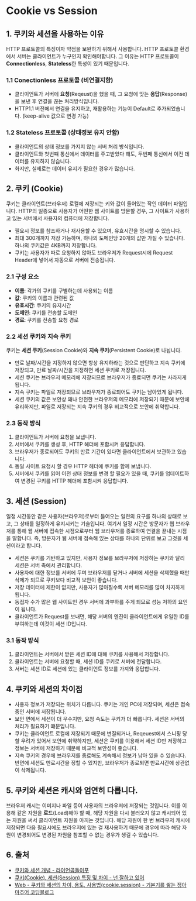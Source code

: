 # Cookie vs Session

## 1. 쿠키와 세션을 사용하는 이유

HTTP 프로토콜의 특징이자 약점을 보완하기 위해서 사용합니다. HTTP 프로토콜 환경에서 서버는 클라이언트가 누구인지 확인해야합니다. 그 이유는 HTTP 프로토콜이 **Connectionless**, **Stateless**한 특성이 있기 때문입니다.

### 1.1 Conectionless 프로토콜 (비연결지향)

- 클라이언트가 서버에 **요청**(Reqeust)을 했을 때, 그 요청에 맞는 **응답**(Response)을 보낸 후 연결을 끊는 처리방식입니다.
- HTTP1.1 버전에서 연결을 유지하고, 재활용하는 기능이 Default로 추가되었습니다. (keep-alive 값으로 변경 가능)

### 1.2 Stateless 프로토콜 (상태정보 유지 안함)

- 클라이언트의 상태 정보를 가지지 않는 서버 처리 방식입니다.
- 클라이언트와 첫번쨰 통신에서 데이터를 주고받았다 해도, 두번째 통신에서 이전 데이터를 유지하지 않습니다.
- 화지만, 실제로는 데이터 유지가 필요한 경우가 많습니다.

## 2. 쿠키 (Cookie)

쿠키는 클라이언트(브라우저) 로컬에 저장되는 키와 값이 들어있는 작인 데이터 파일입니다. HTTP의 일종으로 사용자가 어떤한 웹 사이트를 방문할 경우, 그 사이트가 사용하고 있는 서버에서 사용자의 컴퓨터에 저장합니다.

- 필요시 정보를 참조하거나 재사용할 수 있으며, 유효시간을 명시할 수 있습니다.
- 최대 300개까지 저장 가능하며, 하나의 도메인당 20개의 값만 가질 수 있습니다. 하나의 쿠키값은 4KB까지 저장합니다.
- 쿠키는 사용자가 따로 요청하지 않아도 브라우저가 Request시에 Request Header에 넣어서 자동으로 서버에 전송됩니다.

### 2.1 구성 요소

- **이름**: 각가의 쿠키를 구별하는데 사용되는 이름
- **값**: 쿠키의 이름과 관련된 값
- **유효시간**: 쿠키의 유지시간
- **도메인**: 쿠키를 전송할 도메인
- **경로**: 쿠키를 전송할 요청 경로

### 2.2 세션 쿠키와 지속 쿠키

쿠키는 **세션 쿠키**(Session Cookie)와 **지속 쿠키**(Persistent Cookie)로 나뉩니다.

- 만료 날짜/시간을 지정하지 않으면 항상 유지하라는 것으로 판단하고 지속 쿠키에 저장되고, 만료 날짜/시간을 지정하면 세션 쿠키로 저장됩니다.
- 세션 쿠키는 브라우저 메모리에 저장되므로 브라우저가 종료되면 쿠키는 사라지게 됩니다.
- 지속 쿠키는 파일로 저장되므로 브라우저가 종료되어도 쿠키는 남아있게 됩니다.
- 세션 쿠키의 값은 보안상 꽤나 안전한 브라우저의 메모리에 저장되기 때문에 보안에 유리하지만, 파일로 저장되는 지속 쿠키의 경우 비교적으로 보안에 취약합니다.

### 2.3 동작 방식

1. 클라이언트가 서버에 요청을 보냅니다.
2. 서버에서 쿠키를 생성 후, HTTP 헤더에 포함시켜 응답합니다.
3. 브라우저가 종료되어도 쿠키의 만료 기간이 있다면 클라이언트에서 보관하고 있습니다.
4. 동일 사이트 요청시 할 경우 HTTP 헤더에 쿠키를 함께 보냅니다.
5. 서버에서 쿠키를 읽어 이전 상태 정보를 변경 할 필요가 있을 때, 쿠키를 업데이트하여 변경된 쿠키를 HTTP 헤더에 포함시켜 응답합니다.

## 3. 세션 (Session)

일정 시간동안 같은 사용자(브라우저)로부터 들어오는 일련의 요구를 하나의 상태로 보고, 그 상태를 일정하게 유지시키는 기술입니다. 여기서 일정 시간은 방문자가 웹 브라우저를 통해 웹 서버에 접속한 시점으로부터 웹 브라우저를 종료하여 연결을 끝내는 시점을 말합니다. 즉, 방문자가 웹 서버에 접속해 있는 상태를 하나의 단위로 보고 그것을 세션이라고 합니다.

- 세션은 쿠키를 기반하고 있지만, 사용자 정보를 브라우저에 저장하는 쿠키와 달리 세션은 서버 측에서 관리합니다.
- 사용자에 대한 정보를 서버에 두며 브라우저를 닫거나 서버에 세션을 삭제했을 때만 삭제가 되므로 쿠키보다 비교적 보안이 좋습니다.
- 저장 데이터에 제한이 없지만, 사용자가 많아질수록 서버 메모리를 많이 차지하게 됩니다.
- 동접자 수가 많은 웹 사이트인 경우 서버에 과부하를 주게 되므로 성능 저하의 요인이 됩니다.
- 클라이언트가 Request를 보내면, 해당 서버의 엔진이 클라이언트에게 유일한 ID를 부여하는데 이것이 세션 ID입니다.

### 3.1 동작 방식

1. 클라이언트는 서버에서 받은 세션 ID에 대해 쿠키를 사용해서 저장합니다.
2. 클라이언트는 서버에 요청할 때, 세션 ID를 쿠키로 서버에 전달합니다.
3. 서버는 세션 ID로 세션에 있는 클라이언트 정보를 가져와 응답합니다.

## 4. 쿠키와 세션의 차이점

- 사용자 정보가 저장되는 위치가 다릅니다. 쿠키는 개인 PC에 저장되며, 세션은 접속중인 서버에 저장됩니다.
- 보안 면에서 세션이 더 우수지만, 요청 속도는 쿠키가 더 빠릅니다. 세션은 서버의 처리가 필요하기 떄문입니다.
- 쿠키는 클라이언트 로컬에 저장되기 때문에 변질되거나, Reqeuest에서 스니핑 당할 우려가 있어서 보안에 취약하지만, 세션은 쿠키를 이용해서 세션 ID만 저장하고 정보는 서버에 저장하기 때문에 비교적 보안성이 좋습니다.
- 지속 쿠키의 경우에 브라우저를 종료해도 계속해서 정보가 남아 있을 수 있습니다. 반면에 세션도 만료시간을 정할 수 있지만, 브라우저가 종료되면 만료시간에 상관없이 삭제됩니다.

## 5. 쿠키와 세션은 캐시와 엄연히 다릅니다.

브라우저 캐시는 이미지나 파일 등이 사용자의 브라우저에 저장되는 것입니다. 이를 이용해 같은 자원을 **로드**(Load)해야 할 때, 해당 자원을 다시 불러오지 않고 캐시되어 있는 자원을 써서 클라이언트 자원을 아끼는 것입니다. 해당 자원이 한 번 브라우저 캐시에 저장되면 다음 필요시에도 브라우저에 있는 걸 재사용하기 때문에 경우에 따라 해당 자원이 변경되어도 변경된 자원을 참조할 수 없는 경우가 생길 수 있습니다.

## 6. 출처

- [쿠키와 세션 개념 - 라이언곰돌이푸](https://interconnection.tistory.com/74)
- [쿠키(Cookie), 세션(Session) 특징 및 차이 - 넌 잘하고 있어](https://hahahoho5915.tistory.com/32)
- [Web - 쿠키와 세션의 차이, 용도, 사용법(cookie,session) - 기본기를 쌓는 정아마추어 코딩블로그](https://jeong-pro.tistory.com/80#recentEntries)
